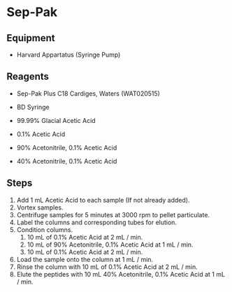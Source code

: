 # Sep-Pak

## Equipment

* Harvard Appartatus (Syringe Pump)

## Reagents

* Sep-Pak Plus C18 Cardiges, Waters (WAT020515)

* BD Syringe

* 99.99% Glacial Acetic Acid

* 0.1% Acetic Acid

* 90% Acetonitrile, 0.1% Acetic Acid

* 40% Acetonitrile, 0.1% Acetic Acid

## Steps

1. Add 1 mL Acetic Acid to each sample (If not already added).
2. Vortex samples.
3. Centrifuge samples for 5 minutes at 3000 rpm to pellet particulate.
4. Label the columns and corresponding tubes for elution.
5. Condition columns.
    1. 10 mL of 0.1% Acetic Acid at 2 mL / min.
    2. 10 mL of 90% Acetonitrile, 0.1% Acetic Acid at 1 mL / min.
    3. 10 mL of 0.1% Acetic Acid at 2 mL / min.
6. Load the sample onto the column at 1 mL / min.
7. Rinse the column with 10 mL of 0.1% Acetic Acid at 2 mL / min.
8. Elute the peptides with 10 mL 40% Acetonitrile, 0.1% Acetic Acid at 1 mL / min.
